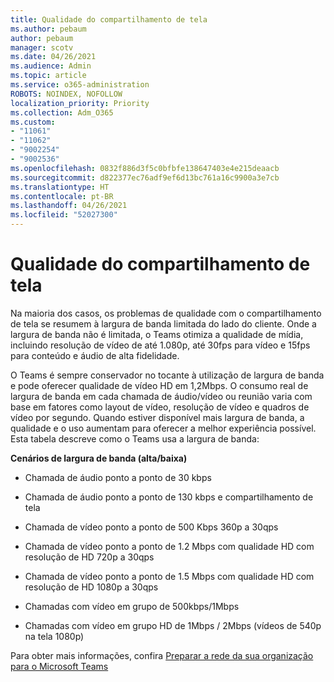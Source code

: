 ```yaml
---
title: Qualidade do compartilhamento de tela
ms.author: pebaum
author: pebaum
manager: scotv
ms.date: 04/26/2021
ms.audience: Admin
ms.topic: article
ms.service: o365-administration
ROBOTS: NOINDEX, NOFOLLOW
localization_priority: Priority
ms.collection: Adm_O365
ms.custom:
- "11061"
- "11062"
- "9002254"
- "9002536"
ms.openlocfilehash: 0832f886d3f5c0bfbfe138647403e4e215deaacb
ms.sourcegitcommit: d822377ec76adf9ef6d13bc761a16c9900a3e7cb
ms.translationtype: HT
ms.contentlocale: pt-BR
ms.lasthandoff: 04/26/2021
ms.locfileid: "52027300"
---
```

# <a name="screen-sharing-quality"></a>Qualidade do compartilhamento de tela

Na maioria dos casos, os problemas de qualidade com o compartilhamento de tela se resumem à largura de banda limitada do lado do cliente.  Onde a largura de banda não é limitada, o Teams otimiza a qualidade de mídia, incluindo resolução de vídeo de até 1.080p, até 30fps para vídeo e 15fps para conteúdo e áudio de alta fidelidade.

O Teams é sempre conservador no tocante à utilização de largura de banda e pode oferecer qualidade de vídeo HD em 1,2Mbps. O consumo real de largura de banda em cada chamada de áudio/vídeo ou reunião varia com base em fatores como layout de vídeo, resolução de vídeo e quadros de vídeo por segundo. Quando estiver disponível mais largura de banda, a qualidade e o uso aumentam para oferecer a melhor experiência possível. Esta tabela descreve como o Teams usa a largura de banda:

**Cenários de largura de banda (alta/baixa)**

- Chamada de áudio ponto a ponto de 30 kbps

- Chamada de áudio ponto a ponto de 130 kbps e compartilhamento de tela

- Chamada de vídeo ponto a ponto de 500 Kbps 360p a 30qps

- Chamada de vídeo ponto a ponto de 1.2 Mbps com qualidade HD com resolução de HD 720p a 30qps

- Chamada de vídeo ponto a ponto de 1.5 Mbps com qualidade HD com resolução de HD 1080p a 30qps

- Chamadas com vídeo em grupo de 500kbps/1Mbps

- Chamadas com vídeo em grupo HD de 1Mbps / 2Mbps (vídeos de 540p na tela 1080p)

Para obter mais informações, confira [Preparar a rede da sua organização para o Microsoft Teams](https://docs.microsoft.com/microsoftteams/prepare-network#bandwidth-requirements)